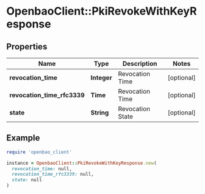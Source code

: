# OpenbaoClient::PkiRevokeWithKeyResponse

## Properties

| Name | Type | Description | Notes |
| ---- | ---- | ----------- | ----- |
| **revocation_time** | **Integer** | Revocation Time | [optional] |
| **revocation_time_rfc3339** | **Time** | Revocation Time | [optional] |
| **state** | **String** | Revocation State | [optional] |

## Example

```ruby
require 'openbao_client'

instance = OpenbaoClient::PkiRevokeWithKeyResponse.new(
  revocation_time: null,
  revocation_time_rfc3339: null,
  state: null
)
```


